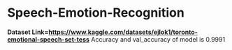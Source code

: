 # Speech-Emotion-Recognition

**Dataset Link=https://www.kaggle.com/datasets/ejlok1/toronto-emotional-speech-set-tess**
Accuracy and  val_accuracy of model is 0.9991 
